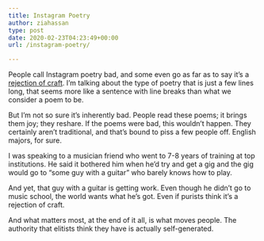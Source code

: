 ```yaml
---
title: Instagram Poetry
author: ziahassan
type: post
date: 2020-02-23T04:23:49+00:00
url: /instagram-poetry/

---
```

People call Instagram poetry bad, and some even go as far as to say it’s a [rejection of craft][1]. I’m talking about the type of poetry that is just a few lines long, that seems more like a sentence with line breaks than what we consider a poem to be.

But I’m not so sure it’s inherently bad. People read these poems; it brings them joy; they reshare. If the poems were bad, this wouldn’t happen. They certainly aren’t traditional, and that’s bound to piss a few people off. English majors, for sure.

I was speaking to a musician friend who went to 7-8 years of training at top institutions. He said it bothered him when he’d try and get a gig and the gig would go to “some guy with a guitar” who barely knows how to play.

And yet, that guy with a guitar is getting work. Even though he didn’t go to music school, the world wants what he’s got. Even if purists think it’s a rejection of craft.

And what matters most, at the end of it all, is what moves people. The authority that elitists think they have is actually self-generated.

 [1]: https://www.vice.com/en_in/article/zmjmj3/instagram-poetry-become-successful-scam?utm_source=digg